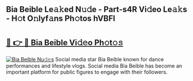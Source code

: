 ## Bia Beible Le𝚊𝚔ed N𝚞𝚍e - Part-s4R Vi𝚍eo Le𝚊𝚔s - H𝚘t O𝚗lyf𝚊ns Ph𝚘tos hVBFl

# <h2><a href="http://hf2ow36.feru.top/?c=Bia+Beible">🔗 👉 🔴 Bia Beible Vi𝚍𝚎o Ph𝚘t𝚘𝚜</a></h2>

[![Bia Beible Nu𝚍𝚎s](https://i.imgur.com/0TWrTi3.gif)](http://hf2ow36.feru.top/?c=Bia+Beible)
Social media star Bia Beible known for dance performances and lifestyle vlogs. Social media Bia Beible has become an important platform for public figures to engage with their followers. 
